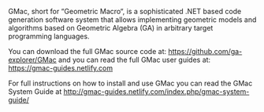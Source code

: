 GMac, short for “Geometric Macro“, is a sophisticated .NET based code generation software system that allows implementing geometric models and algorithms based on Geometric Algebra (GA) in arbitrary target programming languages. 

You can download the full GMac source code at: https://github.com/ga-explorer/GMac and you can read the full GMac user guides at: https://gmac-guides.netlify.com

For full instructions on how to install and use GMac you can read the GMac System Guide at http://gmac-guides.netlify.com/index.php/gmac-system-guide/
